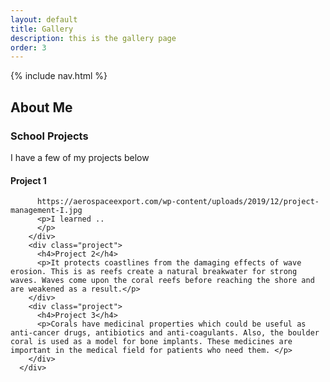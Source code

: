 ```yaml
---
layout: default
title: Gallery
description: this is the gallery page
order: 3
---
```


{% include nav.html %}

## About Me

<section class="content2" id="content2">
      <h3>School Projects</h3>
      <p>I have a few of my projects below</p>
      <div class="project-grid">
        <div class="project">
          <h4>Project 1</h4>
          
          https://aerospaceexport.com/wp-content/uploads/2019/12/project-management-I.jpg
          <p>I learned ..
          </p>
        </div>
        <div class="project">
          <h4>Project 2</h4>
          <p>It protects coastlines from the damaging effects of wave erosion. This is as reefs create a natural breakwater for strong waves. Waves come upon the coral reefs before reaching the shore and are weakened as a result.</p>
        </div>
        <div class="project">
          <h4>Project 3</h4>
          <p>Corals have medicinal properties which could be useful as anti-cancer drugs, antibiotics and anti-coagulants. Also, the boulder coral is used as a model for bone implants. These medicines are important in the medical field for patients who need them. </p>
        </div>
      </div>
</section>

